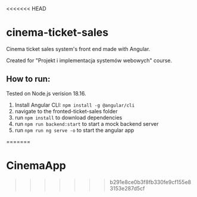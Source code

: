 <<<<<<< HEAD
# cinema-ticket-sales
Cinema ticket sales system's front end made with Angular.

Created for "Projekt i implementacja systemów webowych" course.

## How to run:
Tested on Node.js verision 18.16.

1. Install Angular CLI: `npm install -g @angular/cli`
2. navigate to the fronted-ticket-sales folder
3. run `npm install` to download dependencies
4. run `npm run backend:start` to start a mock backend server
5. run `npm run ng serve -o` to start the angular app

=======
# CinemaApp
>>>>>>> b291e8ce0b3f8fb330fe9cf155e83153e287d5cf
